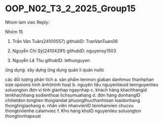 # OOP_N02_T3_2_2025_Group15
Nhom lam viec
Reply:

Nhóm 15 

1. Trần Văn Tuân(24100557) githubID: TranVanTuan06

2. Nguyễn Chí Sỹ(24104291) githubID: nguyensy1503

3. Nguyễn Lệ Thu githubID: lethunguyen

ứng dụng: xây dựng ứng dụng quản lí quán nước

các đối tượng phân tích
a. sản phẩm
tenmon
giaban
danhmuc
thanhphan
size
opsions
hinh ảnh(minh họa)
b. nguyên liệu
nguyenlieuid
tennguyenlieu
soluongton
đơn vị tính
gianhap
ngaynhap
c. khách hàng
khachhangid
tenkhachhang
sodienthoai
lichsumuahang
d. đơn hàng
donhangID
chitietdon
tongtien
thoigiandat
phuongthucthanhtoan
loaidonhang
thongtingiaohang
e. nhân viên
nhanvienID
tennhanvien
chucvu
thongtinlienhe
calamviec
f. Kho hàng
khoID
nguyenlieu
soluongton
thongtinnhapxuat
